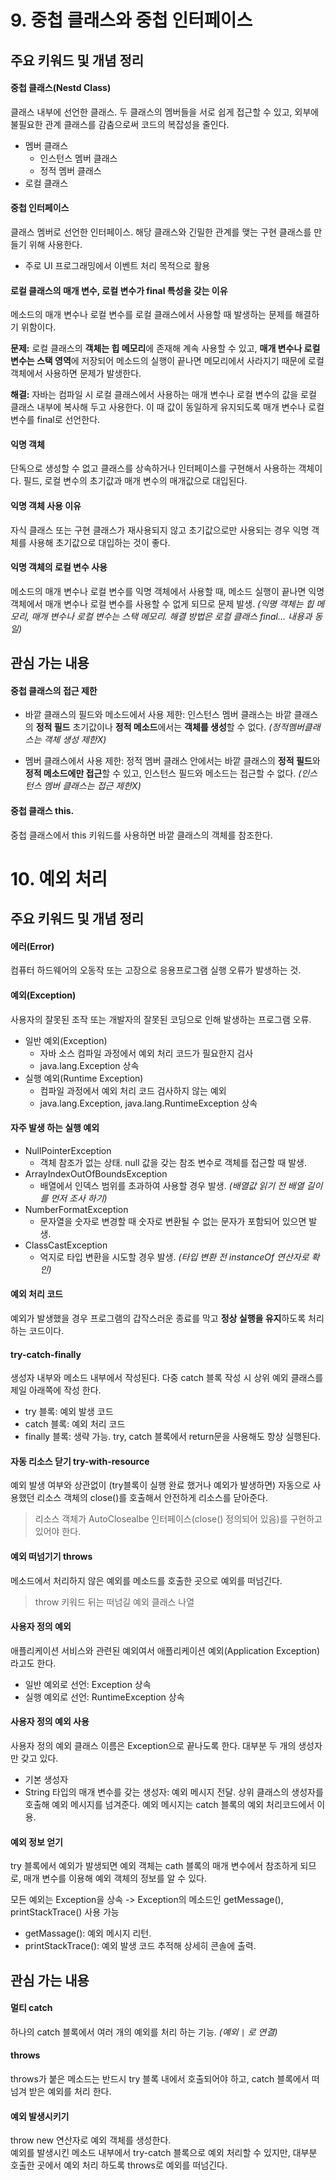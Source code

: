 # 9. 중첩 클래스와 중첩 인터페이스

## 주요 키워드 및 개념 정리

#### 중첩 클래스(Nestd Class)

클래스 내부에 선언한 클래스. 두 클래스의 멤버들을 서로 쉽게 접근할 수 있고, 외부에 불필요한 관계 클래스를 감춤으로써 코드의 복잡성을 줄인다.

- 멤버 클래스
  - 인스턴스 멤버 클래스
  - 정적 멤버 클래스
- 로컬 클래스

#### 중첩 인터페이스

클래스 멤버로 선언한 인터페이스. 해당 클래스와 긴밀한 관계를 맺는 구현 클래스를 만들기 위해 사용한다.

- 주로 UI 프로그래밍에서 이벤트 처리 목적으로 활용

#### 로컬 클래스의 매개 변수, 로컬 변수가 final 특성을 갖는 이유

메소드의 매개 변수나 로컬 변수를 로컬 클래스에서 사용할 때 발생하는 문제를 해결하기 위함이다.

**문제:** 로컬 클래스의 **객체는 힙 메모리**에 존재해 계속 사용할 수 있고, **매개 변수나 로컬 변수는 스택 영역**에 저장되어 메소드의 실행이 끝나면 메모리에서 사라지기 때문에 로컬 객체에서 사용하면 문제가 발생한다.

**해결:** 자바는 컴파일 시 로컬 클래스에서 사용하는 매개 변수나 로컬 변수의 값을 로컬 클래스 내부에 복사해 두고 사용한다. 이 때 값이 동일하게 유지되도록 매개 변수나 로컬 변수를 final로 선언한다.

#### 익명 객체

단독으로 생성할 수 없고 클래스를 상속하거나 인터페이스를 구현해서 사용하는 객체이다. 필드, 로컬 변수의 초기값과 매개 변수의 매개값으로 대입된다.

#### 익명 객체 사용 이유

자식 클래스 또는 구현 클래스가 재사용되지 않고 초기값으로만 사용되는 경우 익명 객체를 사용해 초기값으로 대입하는 것이 좋다.

#### 익명 객체의 로컬 변수 사용

메소드의 매개 변수나 로컬 변수를 익명 객체에서 사용할 때, 메소드 실행이 끝나면 익명 객체에서 매개 변수나 로컬 변수를 사용할 수 없게 되므로 문제 발생. _(익명 객체는 힙 메모리, 매개 변수나 로컬 변수는 스택 메모리. 해결 방법은 로컬 클래스 final... 내용과 동일)_

## 관심 가는 내용

#### 중첩 클래스의 접근 제한

- 바깥 클래스의 필드와 메소드에서 사용 제한: 인스턴스 멤버 클래스는 바깥 클래스의 **정적 필드** 초기값이나 **정적 메소드**에서는 **객체를 생성**할 수 없다. _(정적멤버클래스는 객체 생성 제한X)_

- 멤버 클래스에서 사용 제한: 정적 멤버 클래스 안에서는 바깥 클래스의 **정적 필드**와 **정적 메소드에만 접근**할 수 있고, 인스턴스 필드와 메소드는 접근할 수 없다. _(인스턴스 멤버 클래스는 접근 제한X)_

#### 중첩 클래스 this.

중첩 클래스에서 this 키워드를 사용하면 바깥 클래스의 객체를 참조한다.

# 10. 예외 처리

## 주요 키워드 및 개념 정리

#### 에러(Error)

컴퓨터 하드웨어의 오동작 또는 고장으로 응용프로그램 실행 오류가 발생하는 것.

#### 예외(Exception)

사용자의 잘못된 조작 또는 개발자의 잘못된 코딩으로 인해 발생하는 프로그램 오류.

- 일반 예외(Exception)
  - 자바 소스 컴파일 과정에서 예외 처리 코드가 필요한지 검사
  - java.lang.Exception 상속
- 실행 예외(Runtime Exception)
  - 컴파일 과정에서 예외 처리 코드 검사하지 않는 예외
  - java.lang.Exception, java.lang.RuntimeException 상속

#### 자주 발생 하는 실행 예외

- NullPointerException
  - 객체 참조가 없는 상태. null 값을 갖는 참조 변수로 객체를 접근할 때 발생.
- ArrayIndexOutOfBoundsException
  - 배열에서 인덱스 범위를 초과하여 사용할 경우 발생. _(배열값 읽기 전 배열 길이를 먼저 조사 하기)_
- NumberFormatException
  - 문자열을 숫자로 변경할 때 숫자로 변환될 수 없는 문자가 포함되어 있으면 발생.
- ClassCastException
  - 억지로 타입 변환을 시도할 경우 발생. _(타입 변환 전 instanceOf 연산자로 확인)_

#### 예외 처리 코드

예외가 발생했을 경우 프로그램의 갑작스러운 종료를 막고 **정상 실행을 유지**하도록 처리하는 코드이다.

#### try-catch-finally

생성자 내부와 메소드 내부에서 작성된다. 다중 catch 블록 작성 시 상위 예외 클래스를 제일 아래쪽에 작성 한다.

- try 블록: 예외 발생 코드
- catch 블록: 예외 처리 코드
- finally 블록: 생략 가능. try, catch 블록에서 return문을 사용해도 항상 실행된다.

#### 자동 리소스 닫기 try-with-resource

예외 발생 여부와 상관없이 (try블록이 실행 완료 했거나 예외가 발생하면) 자동으로 사용했던 리소스 객체의 close()를 호출해서 안전하게 리소스를 닫아준다.

> 리소스 객체가 AutoClosealbe 인터페이스(close() 정의되어 있음)를 구현하고 있어야 한다.

#### 예외 떠넘기기 throws

메소드에서 처리하지 않은 예외를 메소드를 호출한 곳으로 예외를 떠넘긴다.

> throw 키워드 뒤는 떠넘길 예외 클래스 나열

#### 사용자 정의 예외

애플리케이션 서비스와 관련된 예외여서 애플리케이션 예외(Application Exception)라고도 한다.

- 일반 예외로 선언: Exception 상속
- 실행 예외로 선언: RuntimeException 상속

#### 사용자 정의 예외 사용

사용자 정의 예외 클래스 이름은 Exception으로 끝나도록 한다. 대부분 두 개의 생성자만 갖고 있다.

- 기본 생성자
- String 타입의 매개 변수를 갖는 생성자: 예외 메시지 전달. 상위 클래스의 생성자를 호출해 예외 메시지를 넘겨준다. 예외 메시지는 catch 블록의 예외 처리코드에서 이용.

#### 예외 정보 얻기

try 블록에서 예외가 발생되면 예외 객체는 cath 블록의 매개 변수에서 참조하게 되므로, 매개 변수를 이용해 예외 객체의 정보를 알 수 있다.

모든 예외는 Exception을 상속 -> Exception의 메소드인 getMessage(), printStackTrace() 사용 가능

- getMassage(): 예외 메시지 리턴.
- printStackTrace(): 예외 발생 코드 추적해 상세히 콘솔에 출력.

## 관심 가는 내용

#### 멀티 catch

하나의 catch 블록에서 여러 개의 예외를 처리 하는 기능. _(예외 `|` 로 연결)_

#### throws

throws가 붙은 메소드는 반드시 try 블록 내에서 호출되어야 하고, catch 블록에서 떠넘겨 받은 예외를 처리 한다.

#### 예외 발생시키기

throw new 연산자로 예외 객체를 생성한다.  
예외를 발생시킨 메소드 내부에서 try-catch 블록으로 예외 처리할 수 있지만, 대부분 호출한 곳에서 예외 처리 하도록 throws로 예외를 떠넘긴다.
